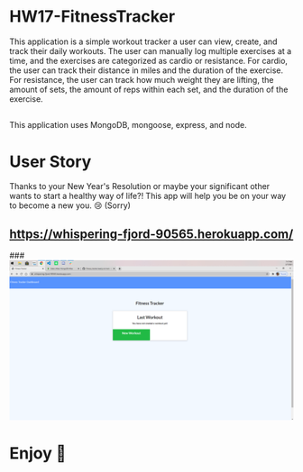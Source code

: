 # HW17-FitnessTracker

This application is a simple workout tracker a user can view, create, and track their daily workouts. The user can manually log multiple exercises at a time, and the exercises are categorized as cardio or resistance. For cardio, the user can track their distance in miles and the duration of the exercise. For resistance, the user can track how much weight they are lifting, the amount of sets, the amount of reps within each set, and the duration of the exercise. 
##
This application uses MongoDB, mongoose, express, and node.

# User Story

Thanks to your New Year's Resolution or maybe your significant other wants to start a healthy way of life?! This app will help you be on your way to become a new you. :cry: (Sorry)

## https://whispering-fjord-90565.herokuapp.com/

###<img src="./public/img/FitnessTracker.png">

# Enjoy :running:
